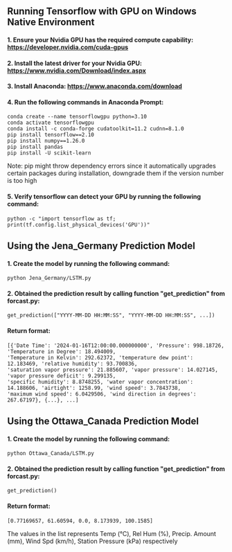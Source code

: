 ## Running Tensorflow with GPU on Windows Native Environment

#### 1. Ensure your Nvidia GPU has the required compute capability: https://developer.nvidia.com/cuda-gpus

#### 2. Install the latest driver for your Nvidia GPU: https://www.nvidia.com/Download/index.aspx

#### 3. Install Anaconda: https://www.anaconda.com/download

#### 4. Run the following commands in Anaconda Prompt:
```
conda create --name tensorflowgpu python=3.10
conda activate tensorflowgpu
conda install -c conda-forge cudatoolkit=11.2 cudnn=8.1.0
pip install tensorflow==2.10
pip install numpy==1.26.0
pip install pandas
pip install -U scikit-learn
```
Note: pip might throw dependency errors since it automatically upgrades certain packages during installation, downgrade them if the version number is too high

#### 5. Verify tensorflow can detect your GPU by running the following command:
```
python -c "import tensorflow as tf; print(tf.config.list_physical_devices('GPU'))"
```
## Using the Jena_Germany Prediction Model

#### 1. Create the model by running the following command:
```
python Jena_Germany/LSTM.py
```
#### 2. Obtained the prediction result by calling function "get_prediction" from forcast.py:
```
get_prediction(["YYYY-MM-DD HH:MM:SS", "YYYY-MM-DD HH:MM:SS", ...])
```
#### Return format:
```
[{'Date Time': '2024-01-16T12:00:00.000000000', 'Pressure': 998.18726, 'Temperature in Degree': 18.494009, 
'Temperature in Kelvin': 292.62372, 'temperature dew point': 12.183469, 'relative humidity': 93.700836, 
'saturation vapor pressure': 21.885607, 'vapor pressure': 14.027145, 'vapor pressure deficit': 9.299135, 
'specific humidity': 8.8748255, 'water vapor concentration': 14.188606, 'airtight': 1258.99, 'wind speed': 3.7843738, 
'maximum wind speed': 6.0429506, 'wind direction in degrees': 267.67197}, {...}, ...]
```
## Using the Ottawa_Canada Prediction Model
#### 1. Create the model by running the following command:
```
python Ottawa_Canada/LSTM.py
```
#### 2. Obtained the prediction result by calling function "get_prediction" from forcast.py:
```
get_prediction()
```
#### Return format:
```
[0.77169657, 61.60594, 0.0, 8.173939, 100.1585]
```
The values in the list represents Temp (°C), Rel Hum (%), Precip. Amount (mm), Wind Spd (km/h), Station Pressure (kPa) 
respectively